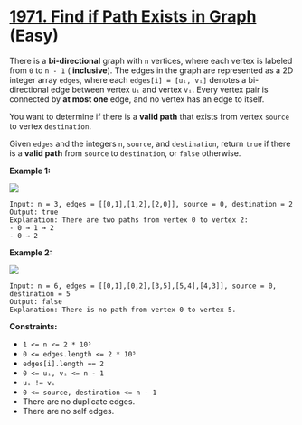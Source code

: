 # [1971. Find if Path Exists in Graph][link] (Easy)

[link]: https://leetcode.com/problems/find-if-path-exists-in-graph/

There is a **bi-directional** graph with `n` vertices, where each vertex is labeled from `0` to `n -
1` ( **inclusive**). The edges in the graph are represented as a 2D integer array `edges`, where
each `edges[i] = [uᵢ, vᵢ]` denotes a bi-directional edge between vertex `uᵢ` and vertex `vᵢ`. Every
vertex pair is connected by **at most one** edge, and no vertex has an edge to itself.

You want to determine if there is a **valid path** that exists from vertex `source` to vertex
`destination`.

Given `edges` and the integers `n`, `source`, and `destination`, return `true` if there is a **valid
path** from  `source` to  `destination`, or  `false` otherwise.

**Example 1:**

![](https://assets.leetcode.com/uploads/2021/08/14/validpath-ex1.png)

```
Input: n = 3, edges = [[0,1],[1,2],[2,0]], source = 0, destination = 2
Output: true
Explanation: There are two paths from vertex 0 to vertex 2:
- 0 → 1 → 2
- 0 → 2
```

**Example 2:**

![](https://assets.leetcode.com/uploads/2021/08/14/validpath-ex2.png)

```
Input: n = 6, edges = [[0,1],[0,2],[3,5],[5,4],[4,3]], source = 0, destination = 5
Output: false
Explanation: There is no path from vertex 0 to vertex 5.
```

**Constraints:**

- `1 <= n <= 2 * 10⁵`
- `0 <= edges.length <= 2 * 10⁵`
- `edges[i].length == 2`
- `0 <= uᵢ, vᵢ <= n - 1`
- `uᵢ != vᵢ`
- `0 <= source, destination <= n - 1`
- There are no duplicate edges.
- There are no self edges.
